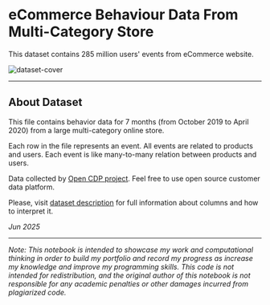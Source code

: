 # eCommerce Behaviour Data From Multi-Category Store

This dataset contains 285 million users' events from eCommerce website.

![dataset-cover](https://github.com/user-attachments/assets/79e24092-3747-43a7-8dc4-708c0f87c6b7)

***

## About Dataset

This file contains behavior data for 7 months (from October 2019 to April 2020) from a large multi-category online store.

Each row in the file represents an event. All events are related to products and users. Each event is like many-to-many relation between products and users.

Data collected by [Open CDP project](https://rees46.com/en/open-cdp). Feel free to use open source customer data platform.

Please, visit [dataset description](https://www.kaggle.com/datasets/mkechinov/ecommerce-behavior-data-from-multi-category-store) for full information about columns and how to interpret it.
 
_Jun 2025_

***

_Note: This notebook is intended to showcase my work and computational thinking in order to build my portfolio and record my progress as increase my knowledge and improve my programming skills. This code is not intended for redistribution, and the original author of this notebook is not responsible for any academic penalties or other damages incurred from plagiarized code._
